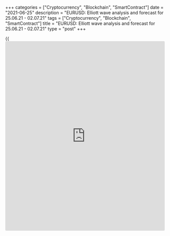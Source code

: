 +++
categories = ["Cryptocurrency", "Blockchain", "SmartContract"]
date = "2021-06-25"
description = "EURUSD: Elliott wave analysis and forecast for 25.06.21 - 02.07.21"
tags = ["Cryptocurrency", "Blockchain", "SmartContract"]
title = "EURUSD: Elliott wave analysis and forecast for 25.06.21 - 02.07.21"
type = "post"
+++

{{<iframe id="large-banner" src="https://www.bounty.group/#slide=26.0" width="100%" height="600" scrolling="no" style="border: 0px solid rgb(216, 221, 230); border-radius: 3px;">}}

2021-06-25

2021-06-25

EURUSD: Elliott wave analysis and forecast for 25.06.21 – 02.07.21Alex
Geuta

 **Main scenario:** consider short positions from corrections below the
level of 1 **.** 2032 with a target of 1.1600 – 1.1489.

 **Alternative scenario:** breakout and consolidation above the level of
1 **.** 2032 will allow the pair to continue rising to the levels of
1.2500 – 1.2600.

 **Analysis:** Presumably, the first wave of larger degree 1 of (3)
formed, and a downside correction is forming as wave 2 of (3) in the
[daily](https://www.fintecher.org/2020/03/03/forex-trading-daily-strategy/) timeframe. Apparently, wave a of 2 and an ascending wave b of 2
formed in the H4 time frame. A descending wave c of 2 is developing in
the H1 time frame, with the third wave of a smaller degree (iii) of c
developing inside. If the presumption is correct, the pair will continue
to drop to the levels of 1.1600 – 1.1489. The level of 1.2032 is
critical in this scenario. Its breakout will allow the pair to continue
rising to the levels of 1.2500 – 1.2600.

* * *

* * *

## Price chart of EURUSD in real time mode

The content of this article reflects the author’s opinion and does not
necessarily reflect the official position of LiteForex. The material
published on this page is provided for informational purposes only and
should not be considered as the provision of investment advice for the
purposes of Directive 2004/39/EC.

Rate this article:

{{value}}

( {{count}} {{title}} )